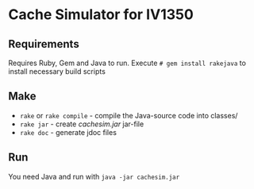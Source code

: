 Cache Simulator for IV1350
==========================

Requirements
------------
Requires Ruby, Gem and Java to run.
Execute `# gem install rakejava` to install necessary build scripts

Make
----

- `rake` or `rake compile` - compile the Java-source code into classes/
- `rake jar` - create _cachesim.jar_ jar-file
- `rake doc` - generate jdoc files

Run
---
You need Java and run with `java -jar cachesim.jar`

